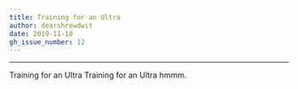 ```yaml
---
title: Training for an Ultra
author: dearshrewdwit
date: 2019-11-18
gh_issue_number: 12
---
```


___

Training for an Ultra
Training for an Ultra
hmmm.
